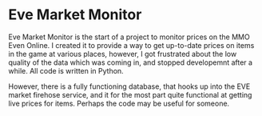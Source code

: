 Eve Market Monitor
==================

Eve Market Monitor is the start of a project to monitor prices on the MMO Even Online. I created it to provide a way to get up-to-date prices on items in the game at various places, however, I got frustrated about the low quality of the data which was coming in, and stopped developemnt after a while. All code is written in Python.

However, there is a fully functioning database, that hooks up into the EVE market firehose service, and it for the most part quite functional at getting live prices for items. Perhaps the code may be useful for someone.